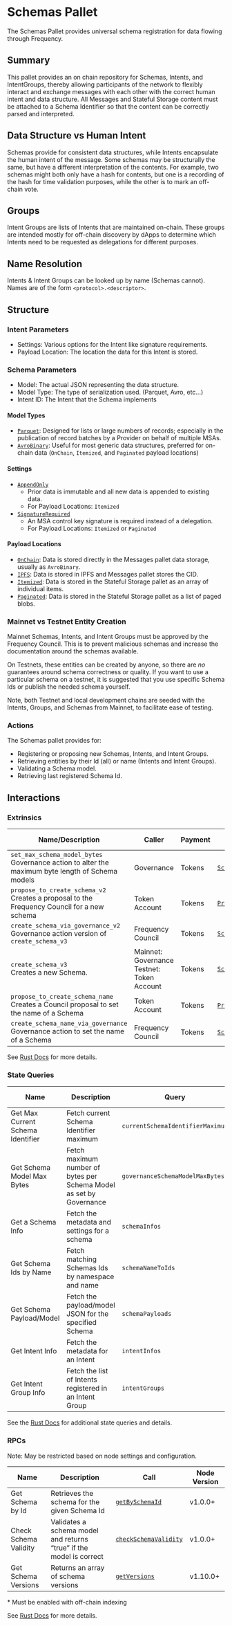 # Schemas Pallet

The Schemas Pallet provides universal schema registration for data flowing through Frequency.

## Summary

This pallet provides an on chain repository for Schemas, Intents, and IntentGroups, thereby allowing participants of the
network to flexibly interact and exchange messages with each other with the correct human intent and data structure.
All Messages and Stateful Storage content must be attached to a Schema Identifier so that the content can be correctly
parsed and interpreted.

## Data Structure vs Human Intent

Schemas provide for consistent data structures, while Intents encapsulate the human intent of the message.
Some schemas may be structurally the same, but have a different interpretation of the contents.
For example, two schemas might both only have a hash for contents, but one is a recording of the hash for time
validation purposes, while the other is to mark an off-chain vote.

## Groups

Intent Groups are lists of Intents that are maintained on-chain. These groups are intended mostly for off-chain
discovery by dApps to determine which Intents need to be requested as delegations for different purposes.

## Name Resolution

Intents & Intent Groups can be looked up by name (Schemas cannot). Names are of the form `<protocol>.<descriptor>`.

## Structure

### Intent Parameters

- Settings: Various options for the Intent like signature requirements.
- Payload Location: The location the data for this Intent is stored.

### Schema Parameters

- Model: The actual JSON representing the data structure.
- Model Type: The type of serialization used. (Parquet, Avro, etc...)
- Intent ID: The Intent that the Schema implements

#### Model Types

- [`Parquet`](https://frequency-chain.github.io/frequency/common_primitives/schema/enum.ModelType.html#variant.Parquet):
  Designed for lists or large numbers of records; especially in the publication of record batches by a Provider on
  behalf of multiple MSAs.
- [
  `AvroBinary`](https://frequency-chain.github.io/frequency/common_primitives/schema/enum.ModelType.html#variant.AvroBinary):
  Useful for most generic data structures, preferred for on-chain data (`OnChain`, `Itemized`, and `Paginated` payload
  locations)

#### Settings

- [
  `AppendOnly`](https://frequency-chain.github.io/frequency/common_primitives/schema/enum.SchemaSetting.html#variant.AppendOnly)
    - Prior data is immutable and all new data is appended to existing data.
    - For Payload Locations: `Itemized`
- [
  `SignatureRequired`](https://frequency-chain.github.io/frequency/common_primitives/schema/enum.SchemaSetting.html#variant.SignatureRequired)
    - An MSA control key signature is required instead of a delegation.
    - For Payload Locations: `Itemized` or `Paginated`

#### Payload Locations

- [
  `OnChain`](https://frequency-chain.github.io/frequency/common_primitives/schema/enum.PayloadLocation.html#variant.OnChain):
  Data is stored directly in the Messages pallet data storage, usually as `AvroBinary`.
- [`IPFS`](https://frequency-chain.github.io/frequency/common_primitives/schema/enum.PayloadLocation.html#variant.IPFS):
  Data is stored in IPFS and Messages pallet stores the CID.
- [
  `Itemized`](https://frequency-chain.github.io/frequency/common_primitives/schema/enum.PayloadLocation.html#variant.Itemized):
  Data is stored in the Stateful Storage pallet as an array of individual items.
- [
  `Paginated`](https://frequency-chain.github.io/frequency/common_primitives/schema/enum.PayloadLocation.html#variant.Paginated):
  Data is stored in the Stateful Storage pallet as a list of paged blobs.

### Mainnet vs Testnet Entity Creation

Mainnet Schemas, Intents, and Intent Groups must be approved by the Frequency Council.
This is to prevent malicious schemas and increase the documentation around the schemas available.

On Testnets, these entities can be created by anyone, so there are _no_ guarantees around schema correctness or quality.
If you want to use a particular schema on a testnet, it is suggested that you use specific Schema Ids or publish the
needed schema yourself.

Note, both Testnet and local development chains are seeded with the Intents, Groups, and Schemas from Mainnet, to
facilitate ease of testing.

### Actions

The Schemas pallet provides for:

- Registering or proposing new Schemas, Intents, and Intent Groups.
- Retrieving entities by their Id (all) or name (Intents and Intent Groups).
- Validating a Schema model.
- Retrieving last registered Schema Id.

## Interactions

### Extrinsics

| Name/Description                                                                                      | Caller                                          | Payment | Key Events                                                                                                                               | Runtime Added |
|-------------------------------------------------------------------------------------------------------|-------------------------------------------------|---------|------------------------------------------------------------------------------------------------------------------------------------------|---------------|
| `set_max_schema_model_bytes`<br />Governance action to alter the maximum byte length of Schema models | Governance                                      | Tokens  | [`SchemaMaxSizeChanged`](https://frequency-chain.github.io/frequency/pallet_schemas/pallet/enum.Event.html#variant.SchemaMaxSizeChanged) | 1             |
| `propose_to_create_schema_v2`<br />Creates a proposal to the Frequency Council for a new schema       | Token Account                                   | Tokens  | [`Proposed`](https://paritytech.github.io/polkadot-sdk/master/pallet_collective/pallet/enum.Event.html#variant.Proposed)                 | 66            |
| `create_schema_via_governance_v2`<br />Governance action version of `create_schema_v3`                | Frequency Council                               | Tokens  | [`SchemaCreated`](https://frequency-chain.github.io/frequency/pallet_schemas/pallet/enum.Event.html#variant.SchemaCreated)               | 66            |
| `create_schema_v3`<br />Creates a new Schema.                                                         | Mainnet: Governance<br />Testnet: Token Account | Tokens  | [`SchemaCreated`](https://frequency-chain.github.io/frequency/pallet_schemas/pallet/enum.Event.html#variant.SchemaCreated)               | 1             |
| `propose_to_create_schema_name`<br />Creates a Council proposal to set the name of a Schema           | Token Account                                   | Tokens  | [`Proposed`](https://paritytech.github.io/polkadot-sdk/master/pallet_collective/pallet/enum.Event.html#variant.Proposed)                 | 1             |
| `create_schema_name_via_governance`<br />Governance action to set the name of a Schema                | Frequency Council                               | Tokens  | [`SchemaNameCreated`](https://frequency-chain.github.io/frequency/pallet_schemas/pallet/enum.Event.html#variant.SchemaNameCreated)       | 66            |

See [Rust Docs](https://frequency-chain.github.io/frequency/pallet_schemas/pallet/struct.Pallet.html) for more details.

### State Queries

| Name                              | Description                                                         | Query                            | Runtime Added |
|-----------------------------------|---------------------------------------------------------------------|----------------------------------|---------------|
| Get Max Current Schema Identifier | Fetch current Schema Identifier maximum                             | `currentSchemaIdentifierMaximum` | 1             |
| Get Schema Model Max Bytes        | Fetch maximum number of bytes per Schema Model as set by Governance | `governanceSchemaModelMaxBytes`  | 1             |
| Get a Schema Info                 | Fetch the metadata and settings for a schema                        | `schemaInfos`                    | 62            |
| Get Schema Ids by Name            | Fetch matching Schemas Ids by namespace and name                    | `schemaNameToIds`                | 62            |
| Get Schema Payload/Model          | Fetch the payload/model JSON for the specified Schema               | `schemaPayloads`                 | 62            |
| Get Intent Info                   | Fetch the metadata for an Intent                                    | `intentInfos`                    | ??            |
| Get Intent Group Info             | Fetch the list of Intents registered in an Intent Group             | `intentGroups`                   | ??            |             

See the [Rust Docs](https://frequency-chain.github.io/frequency/pallet_schemas/pallet/storage_types/index.html) for
additional state queries and details.

### RPCs

Note: May be restricted based on node settings and configuration.

| Name                  | Description                                                         | Call                                                                                                                                               | Node Version |
|-----------------------|---------------------------------------------------------------------|----------------------------------------------------------------------------------------------------------------------------------------------------|--------------|
| Get Schema by Id      | Retrieves the schema for the given Schema Id                        | [`getBySchemaId`](https://frequency-chain.github.io/frequency/pallet_schemas_rpc/trait.SchemasApiServer.html#tymethod.get_by_schema_id)            | v1.0.0+      |
| Check Schema Validity | Validates a schema model and returns “true” if the model is correct | [`checkSchemaValidity`](https://frequency-chain.github.io/frequency/pallet_schemas_rpc/trait.SchemasApiServer.html#tymethod.check_schema_validity) | v1.0.0+      |
| Get Schema Versions   | Returns an array of schema versions                                 | [`getVersions`](https://frequency-chain.github.io/frequency/pallet_schemas_rpc/trait.SchemasApiServer.html#tymethod.get_versions)                  | v1.10.0+     |

\* Must be enabled with off-chain indexing

See [Rust Docs](https://frequency-chain.github.io/frequency/pallet_schemas_rpc/trait.SchemasApiServer.html) for more
details.
